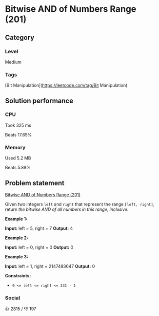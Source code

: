# Bitwise AND of Numbers Range (201)

## Category

### Level

Medium

### Tags

[Bit Manipulation](https://leetcode.com/tag/Bit Manipulation)

## Solution performance

### CPU

Took 325 ms

Beats 17.65%

### Memory

Used 5.2 MB

Beats 5.88%

## Problem statement

[Bitwise AND of Numbers Range (201)](https://leetcode.com/problems/bitwise-and-of-numbers-range)

Given two integers `left` and `right` that represent the range `[left, right]`, return _the bitwise AND of all numbers in this range, inclusive_.

**Example 1:**


**Input:** left = 5, right = 7
**Output:** 4

**Example 2:**


**Input:** left = 0, right = 0
**Output:** 0

**Example 3:**


**Input:** left = 1, right = 2147483647
**Output:** 0

**Constraints:**

* `0 <= left <= right <= 231 - 1`

### Social

:thumbsup: 2815 / :thumbsdown: 197
